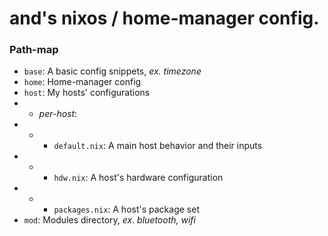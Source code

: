 # and's nixos / home-manager config.

### Path-map
- `base`: A basic config snippets, *ex. timezone*
- `home`: Home-manager config
- `host`: My hosts' configurations
- - *per-host*:
- - - `default.nix`: A main host behavior and their inputs
- - - `hdw.nix`: A host's hardware configuration
- - - `packages.nix`: A host's package set
- `mod`: Modules directory, *ex. bluetooth, wifi*
